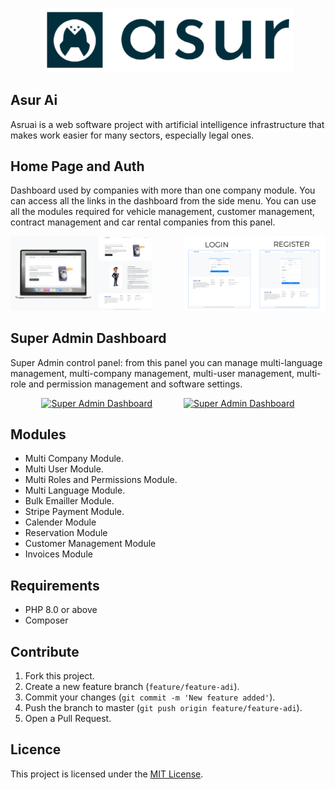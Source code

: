 <p align="center"><a href="https://github.com/yunusasuroglu/" target="_blank"><img src="public/assets/images/logo-dark.png" width="400" alt="Laravel Logo"></a></p>

## Asur Ai
Asruai is a web software project with artificial intelligence infrastructure that makes work easier for many sectors, especially legal ones.

## Home Page and Auth

Dashboard used by companies with more than one company module. You can access all the links in the dashboard from the side menu. You can use all the modules required for vehicle management, customer management, contract management and car rental companies from this panel.

<p align="center" style="display: flex; justify-content: center; gap: 50px;">
  <a href="https://github.com/yunusasuroglu">
    <img width="500" src="public/assets/images/1.png" alt="Home Page">
  </a>
  <a href="https://github.com/yunusasuroglu">
    <img width="500" src="public/assets/images/2.png" alt="Home Page">
  </a>
</p>


## Super Admin Dashboard

Super Admin control panel: from this panel you can manage multi-language management, multi-company management, multi-user management, multi-role and permission management and software settings.

<p align="center" style="display: flex; justify-content: center; gap: 50px;">
  <a href="https://github.com/yunusasuroglu/">
    <img width="300" src="public/assets/images/project/2.png" alt="Super Admin Dashboard">
  </a>
  <a href="https://github.com/yunusasuroglu">
    <img width="300" src="public/assets/images/project/6.png" alt="Super Admin Dashboard">
  </a>
</p>

## Modules

- Multi Company Module.
- Multi User Module.
- Multi Roles and Permissions Module.
- Multi Language Module.
- Bulk Emailler Module.
- Stripe Payment Module.
- Calender Module
- Reservation Module
- Customer Management Module
- Invoices Module

## Requirements

- PHP 8.0 or above
- Composer

## Contribute

1. Fork this project.
2. Create a new feature branch (`feature/feature-adi`).
3. Commit your changes (`git commit -m 'New feature added'`).
4. Push the branch to master (`git push origin feature/feature-adi`).
5. Open a Pull Request.

## Licence
This project is licensed under the [MIT License](LICENSE).
